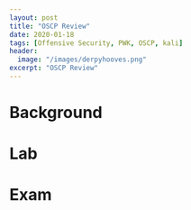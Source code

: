 ```yaml
---
layout: post
title: "OSCP Review"
date: 2020-01-18 
tags: [Offensive Security, PWK, OSCP, kali]
header:
  image: "/images/derpyhooves.png"
excerpt: "OSCP Review"
---
```


# Background

# Lab

# Exam
 

